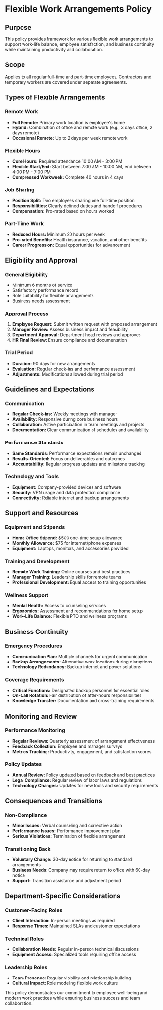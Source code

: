 # Flexible Work Arrangements Policy

## Purpose
This policy provides framework for various flexible work arrangements to support work-life balance, employee satisfaction, and business continuity while maintaining productivity and collaboration.

## Scope
Applies to all regular full-time and part-time employees. Contractors and temporary workers are covered under separate agreements.

## Types of Flexible Arrangements

### Remote Work
- **Full Remote:** Primary work location is employee's home
- **Hybrid:** Combination of office and remote work (e.g., 3 days office, 2 days remote)
- **Occasional Remote:** Up to 2 days per week remote work

### Flexible Hours
- **Core Hours:** Required attendance 10:00 AM - 3:00 PM
- **Flexible Start/End:** Start between 7:00 AM - 10:00 AM, end between 4:00 PM - 7:00 PM
- **Compressed Workweek:** Complete 40 hours in 4 days

### Job Sharing
- **Position Split:** Two employees sharing one full-time position
- **Responsibilities:** Clearly defined duties and handoff procedures
- **Compensation:** Pro-rated based on hours worked

### Part-Time Work
- **Reduced Hours:** Minimum 20 hours per week
- **Pro-rated Benefits:** Health insurance, vacation, and other benefits
- **Career Progression:** Equal opportunities for advancement

## Eligibility and Approval

### General Eligibility
- Minimum 6 months of service
- Satisfactory performance record
- Role suitability for flexible arrangements
- Business needs assessment

### Approval Process
1. **Employee Request:** Submit written request with proposed arrangement
2. **Manager Review:** Assess business impact and feasibility
3. **Department Approval:** Department head reviews and approves
4. **HR Final Review:** Ensure compliance and documentation

### Trial Period
- **Duration:** 90 days for new arrangements
- **Evaluation:** Regular check-ins and performance assessment
- **Adjustments:** Modifications allowed during trial period

## Guidelines and Expectations

### Communication
- **Regular Check-ins:** Weekly meetings with manager
- **Availability:** Responsive during core business hours
- **Collaboration:** Active participation in team meetings and projects
- **Documentation:** Clear communication of schedules and availability

### Performance Standards
- **Same Standards:** Performance expectations remain unchanged
- **Results-Oriented:** Focus on deliverables and outcomes
- **Accountability:** Regular progress updates and milestone tracking

### Technology and Tools
- **Equipment:** Company-provided devices and software
- **Security:** VPN usage and data protection compliance
- **Connectivity:** Reliable internet and backup arrangements

## Support and Resources

### Equipment and Stipends
- **Home Office Stipend:** $500 one-time setup allowance
- **Monthly Allowance:** $75 for internet/phone expenses
- **Equipment:** Laptops, monitors, and accessories provided

### Training and Development
- **Remote Work Training:** Online courses and best practices
- **Manager Training:** Leadership skills for remote teams
- **Professional Development:** Equal access to training opportunities

### Wellness Support
- **Mental Health:** Access to counseling services
- **Ergonomics:** Assessment and recommendations for home setup
- **Work-Life Balance:** Flexible PTO and wellness programs

## Business Continuity

### Emergency Procedures
- **Communication Plan:** Multiple channels for urgent communication
- **Backup Arrangements:** Alternative work locations during disruptions
- **Technology Redundancy:** Backup internet and power solutions

### Coverage Requirements
- **Critical Functions:** Designated backup personnel for essential roles
- **On-Call Rotation:** Fair distribution of after-hours responsibilities
- **Knowledge Transfer:** Documentation and cross-training requirements

## Monitoring and Review

### Performance Monitoring
- **Regular Reviews:** Quarterly assessment of arrangement effectiveness
- **Feedback Collection:** Employee and manager surveys
- **Metrics Tracking:** Productivity, engagement, and satisfaction scores

### Policy Updates
- **Annual Review:** Policy updated based on feedback and best practices
- **Legal Compliance:** Regular review of labor laws and regulations
- **Technology Changes:** Updates for new tools and security requirements

## Consequences and Transitions

### Non-Compliance
- **Minor Issues:** Verbal counseling and corrective action
- **Performance Issues:** Performance improvement plan
- **Serious Violations:** Termination of flexible arrangement

### Transitioning Back
- **Voluntary Change:** 30-day notice for returning to standard arrangements
- **Business Needs:** Company may require return to office with 60-day notice
- **Support:** Transition assistance and adjustment period

## Department-Specific Considerations

### Customer-Facing Roles
- **Client Interaction:** In-person meetings as required
- **Response Times:** Maintained SLAs and customer expectations

### Technical Roles
- **Collaboration Needs:** Regular in-person technical discussions
- **Equipment Access:** Specialized tools requiring office access

### Leadership Roles
- **Team Presence:** Regular visibility and relationship building
- **Cultural Impact:** Role modeling flexible work culture

This policy demonstrates our commitment to employee well-being and modern work practices while ensuring business success and team collaboration.